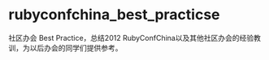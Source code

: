 rubyconfchina_best_practicse
============================

社区办会 Best Practice，总结2012 RubyConfChina以及其他社区办会的经验教训，为以后办会的同学们提供参考。